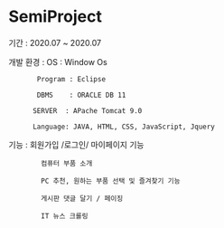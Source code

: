 # SemiProject

 기간      : 2020.07 ~ 2020.07
 
 개발 환경 : OS      : Window Os 
           
           Program : Eclipse
           
           DBMS    : ORACLE DB 11
          
          SERVER  : APache Tomcat 9.0
          
          Language: JAVA, HTML, CSS, JavaScript, Jquery
            
 기능      : 회원가입 /로그인/ 마이페이지 기능 
 
            컴퓨터 부품 소개 
            
            PC 추천, 원하는 부품 선택 및 즐겨찾기 기능 
            
            게시판 댓글 달기 / 페이징 
            
            IT 뉴스 크롤링
             
